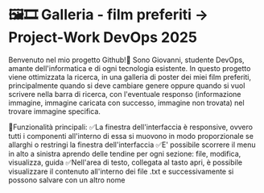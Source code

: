 # 🖼️🎞️ Galleria - film preferiti -> Project-Work DevOps 2025

Benvenuto nel mio progetto Github!🧪 Sono Giovanni, studente DevOps, amante dell'informatica e di ogni tecnologia esistente. In questo progetto viene ottimizzata la ricerca, in una galleria di poster dei miei film preferiti, principalmente quando si deve cambiare genere oppure quando si vuol scrivere nella barra di ricerca, con l'eventuale responso (informazione immagine, immagine caricata con successo, immagine non trovata) nel trovare immagine specifica.

📖Funzionalità principali: ✅La finestra dell'interfaccia è responsive, ovvero tutti i componenti all'interno di essa si muovono in modo proporzionale se allarghi o restringi la finestra dell'interfaccia ✅E' possibile scorrere il menu in alto a sinistra aprendo delle tendine per ogni sezione: file, modifica, visualizza, guida ✅Nell'area di testo, collegata al tasto apri, è possibile visualizzare il contenuto all'interno dei file .txt e successivamente si possono salvare con un altro nome 


